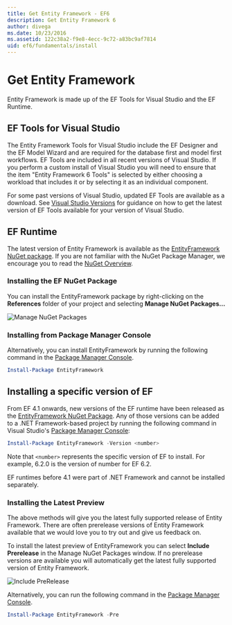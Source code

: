 ```yaml
---
title: Get Entity Framework - EF6
description: Get Entity Framework 6
author: divega
ms.date: 10/23/2016
ms.assetid: 122c38a2-f9e8-4ecc-9c72-a83bc9af7814
uid: ef6/fundamentals/install
---
```

# Get Entity Framework
Entity Framework is made up of the EF Tools for Visual Studio and the EF Runtime.

## EF Tools for Visual Studio

The Entity Framework Tools for Visual Studio include the EF Designer and the EF Model Wizard and are required for the database first and model first workflows. EF Tools are included in all recent versions of Visual Studio. If you perform a custom install of Visual Studio you will need to ensure that the item "Entity Framework 6 Tools" is selected by either choosing a workload that includes it or by selecting it as an individual component.

For some past versions of Visual Studio, updated EF Tools are available as a download. See [Visual Studio Versions](xref:ef6/what-is-new/visual-studio) for guidance on how to get the latest version of EF Tools available for your version of Visual Studio.

## EF Runtime

The latest version of Entity Framework is available as the [EntityFramework NuGet package](https://nuget.org/packages/EntityFramework/). If you are not familiar with the NuGet Package Manager, we encourage you to read the [NuGet Overview](/nuget/consume-packages/overview-and-workflow).

### Installing the EF NuGet Package

You can install the EntityFramework package by right-clicking on the **References** folder of your project and selecting **Manage NuGet Packages…**

![Manage NuGet Packages](~/ef6/media/managenugetpackages.png)

### Installing from Package Manager Console

Alternatively, you can install EntityFramework by running the following command in the [Package Manager Console](https://docs.nuget.org/docs/start-here/using-the-package-manager-console).

``` powershell
Install-Package EntityFramework
```

## Installing a specific version of EF

From EF 4.1 onwards, new versions of the EF runtime have been released as the [EntityFramework NuGet Package](https://www.nuget.org/packages/EntityFramework/). Any of those versions can be added to a .NET Framework-based project by running the following command in Visual Studio's [Package Manager Console](https://docs.nuget.org/docs/start-here/using-the-package-manager-console):

``` powershell
Install-Package EntityFramework -Version <number>
```

Note that `<number>` represents the specific version of EF to install. For example, 6.2.0 is the version of number for EF 6.2.   

EF runtimes before 4.1 were part of .NET Framework and cannot be installed separately.

### Installing the Latest Preview

The above methods will give you the latest fully supported release of Entity Framework. There are often prerelease versions of Entity Framework available that we would love you to try out and give us feedback on.

To install the latest preview of EntityFramework you can select **Include Prerelease** in the Manage NuGet Packages window. If no prerelease versions are available you will automatically get the latest fully supported version of Entity Framework.

![Include PreRelease](~/ef6/media/includeprerelease.png)

Alternatively, you can run the following command in the [Package Manager Console](https://docs.nuget.org/docs/start-here/using-the-package-manager-console).

``` powershell
Install-Package EntityFramework -Pre
```
